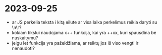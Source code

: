 # 2023-09-25
- ar JS perkelia teksta i kitą eilute ar visa laika perkelimus reikia daryti su \n\r?
- kokiam tikslui naudojama x++ funkcija, kai yra ++xx, kuri spausdina be nuskaitymu?
- jeigu let funkcija yra pažeidžiama, ar reiktų jos iš viso vengti ir nenaudoti?
